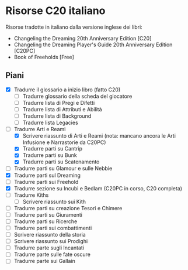 # Risorse C20 italiano
 Risorse tradotte in italiano dalla versione inglese dei libri: 
 - Changeling the Dreaming 20th Anniversary Edition [C20]
 - Changeling the Dreaming Player's Guide 20th Anniversary Edition [C20PC]
 - Book of Freeholds [Free]
## Piani
- [x] Tradurre il glossario a inizio libro (fatto C20)
    - [ ] Tradurre glossario della scheda del giocatore
    - [ ] Tradurre lista di Pregi e Difetti
    - [ ] Tradurre lista di Attributi e Abilità
    - [ ] Tradurre lista di Background
    - [ ] Tradurre lista Legacies
- [ ] Tradurre Arti e Reami 
    - [x] Scrivere riassunto di Arti e Reami (nota: mancano ancora le Arti Infusione e Narrastorie da C20PC)
    - [x] Tradurre parti su Cantrip
    - [x] Tradurre parti su Bunk
    - [x] Tradurre parti su Scatenamento
- [ ] Tradurre parti su Glamour e sulle Nebbie
- [x] Tradurre parti sul Dreaming
- [ ] Tradurre parti sui Freehold
- [x] Tradurre sezione su Incubi e Bedlam (C20PC in corso, C20 completa)
- [ ] Tradurre Kiths 
    - [ ] Scrivere riassunto sui Kith
- [ ] Tradurre parti su creazione Tesori e Chimere
- [ ] Tradurre parti su Giuramenti
- [ ] Tradurre parti su Ricerche
- [ ] Tradurre parti sui combattimenti
- [ ] Scrivere riassunto della storia
- [ ] Scrivere riassunto sui Prodighi
- [ ] Tradurre parte sugli Incantati
- [ ] Tradurre parte sulle fate oscure
- [ ] Tradurre parte sui Gallain
